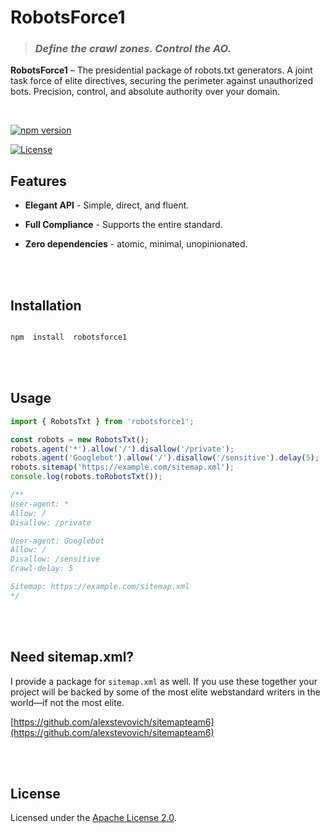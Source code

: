 # RobotsForce1

> ### _Define the crawl zones. Control the AO._

**RobotsForce1** – The presidential package of robots.txt generators. A joint task force of elite directives, securing the perimeter against unauthorized bots. Precision, control, and absolute authority over your domain.

<br>

[![npm version](https://img.shields.io/npm/v/robotsforce1.svg)](https://www.npmjs.com/package/robotsforce1)

[![License](https://img.shields.io/badge/license-Apache%202.0-blue.svg)](LICENSE)

## Features

- **Elegant API** - Simple, direct, and fluent.

- **Full Compliance** - Supports the entire standard.

- **Zero dependencies** - atomic, minimal, unopinionated.

    <br><br>

## Installation

```sh

npm  install  robotsforce1

```

<br><br>

## Usage

```js
import { RobotsTxt } from 'robotsforce1';

const robots = new RobotsTxt();
robots.agent('*').allow('/').disallow('/private');
robots.agent('Googlebot').allow('/').disallow('/sensitive').delay(5);
robots.sitemap('https://example.com/sitemap.xml');
console.log(robots.toRobotsTxt());

/**
User-agent: *
Allow: /
Disallow: /private

User-agent: Googlebot
Allow: /
Disallow: /sensitive
Crawl-delay: 5

Sitemap: https://example.com/sitemap.xml
*/
```

<br><br>

## Need sitemap.xml?

I provide a package for `sitemap.xml` as well.
If you use these together your project will be backed by some of the most elite webstandard writers in the world—if not the most elite.

[https://github.com/alexstevovich/sitemapteam6](https://github.com/alexstevovich/sitemapteam6)

<br><br>

## License

Licensed under the [Apache License 2.0](https://www.apache.org/licenses/LICENSE-2.0).
